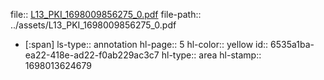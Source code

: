 file:: [L13_PKI_1698009856275_0.pdf](../assets/L13_PKI_1698009856275_0.pdf)
file-path:: ../assets/L13_PKI_1698009856275_0.pdf

- [:span]
  ls-type:: annotation
  hl-page:: 5
  hl-color:: yellow
  id:: 6535a1ba-ea22-418e-ad22-f0ab229ac3c7
  hl-type:: area
  hl-stamp:: 1698013624679